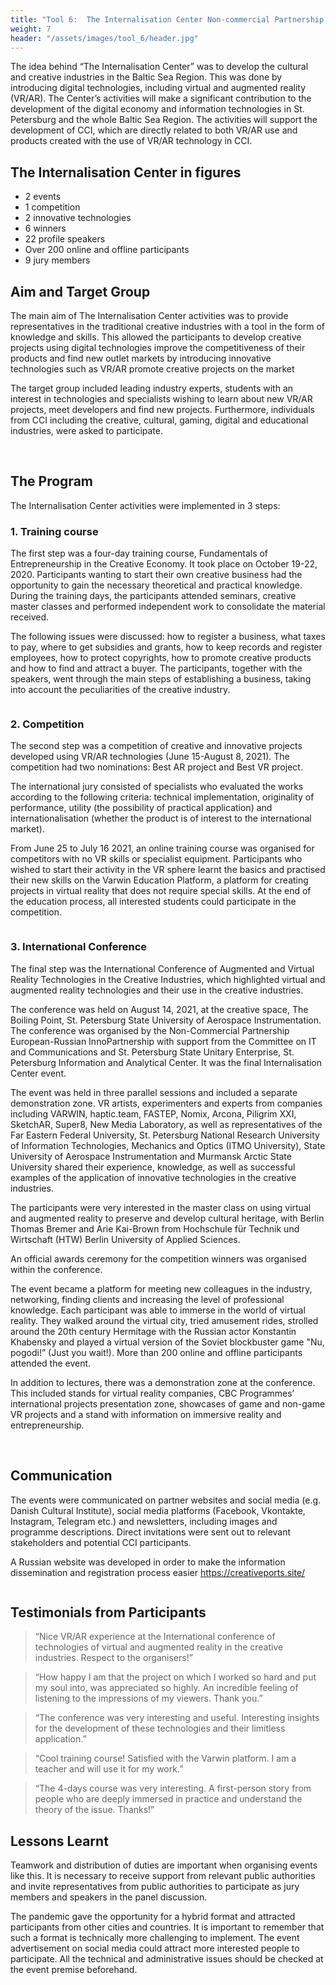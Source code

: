 ```yaml
---
title: "Tool 6:  The Internalisation Center Non-commercial Partnership European-Russian InnoPartnership"
weight: 7
header: "/assets/images/tool_6/header.jpg"
---
```


The idea behind “The Internalisation Center” was to develop the cultural and creative industries in the Baltic Sea Region. This was done by introducing digital technologies, including virtual and augmented reality (VR/AR). The Center’s activities will make a significant contribution to the development of the digital economy and information technologies in St. Petersburg and the whole Baltic Sea Region. The activities will support the development of CCI, which are directly related to both VR/AR use and products created with the use of VR/AR technology in CCI.

## The Internalisation Center in figures

* 2 events
* 1 competition
* 2 innovative technologies
* 6 winners
* 22 profile speakers
* Over 200 online and offline participants
* 9 jury members

## Aim and Target Group

The main aim of The Internalisation Center activities was to provide representatives in the traditional creative industries with a tool in the form of knowledge and skills. This allowed the participants to develop creative projects using digital technologies improve the competitiveness of their products and find new outlet markets by introducing innovative technologies such as VR/AR promote creative projects on the market

The target group included leading industry experts, students with an interest in technologies and specialists wishing to learn about new VR/AR projects, meet developers and find new projects. Furthermore, individuals from CCI including the creative, cultural, gaming, digital and educational industries, were asked to participate.

<img src="/assets/images/tool_6/tool6_1.jpg" alt="" />
<img src="/assets/images/tool_6/tool6_2.jpg" alt="" />
<img src="/assets/images/tool_6/tool6_3.jpg" alt="" />

## The Program

The Internalisation Center activities were implemented in 3 steps: 

### 1. Training course

The first step was a four-day training course, Fundamentals of Entrepreneurship in the Creative Economy. It took place on October 19-22, 2020. Participants wanting to start their own creative business had the opportunity to gain the necessary theoretical and practical knowledge. During the training days, the participants attended seminars, creative master classes and performed independent work to consolidate the material received. 

The following issues were discussed: how to register a business, what taxes to pay, where to get subsidies and grants, how to keep records and register employees, how to protect copyrights, how to promote creative products and how to find and attract a buyer. The participants, together with the speakers, went through the main steps of establishing a business, taking into account the peculiarities of the creative industry. 

<img src="/assets/images/tool_6/tool6_4.jpg" alt="" />

### 2. Competition

The second step was a competition of creative and innovative projects developed using VR/AR technologies (June 15-August 8, 2021). The competition had two nominations: Best AR project and Best VR project.

The international jury consisted of specialists who evaluated the works according to the following criteria: technical implementation, originality of performance, utility (the possibility of practical application) and internationalisation (whether the product is of interest to the international market).

From June 25 to July 16 2021, an online training course was organised for competitors with no VR skills or specialist equipment. Participants who wished to start their activity in the VR sphere learnt the basics and practised their new skills on the Varwin Education Platform, a platform for creating projects in virtual reality that does not require special skills. At the end of the education process, all interested students could participate in the competition.

<img src="/assets/images/tool_6/tool6_5.jpg" alt="" />

### 3. International Conference

The final step was the International Conference of Augmented and Virtual Reality Technologies in the Creative Industries, which highlighted virtual and augmented reality technologies and their use in the creative industries.

The conference was held on August 14, 2021, at the creative space, The Boiling Point, St. Petersburg State University of Aerospace Instrumentation. The conference was organised by the Non-Commercial Partnership European-Russian InnoPartnership with support from the Committee on IT and Communications and St. Petersburg State Unitary Enterprise, St. Petersburg Information and Analytical Center. It was the final Internalisation Center event.

The event was held in three parallel sessions and included a separate demonstration zone. VR artists, experimenters and experts from companies including VARWIN, haptic.team, FASTEP, Nomix, Arcona, Piligrim XXI, SketchAR, Super8, New Media Laboratory, as well as representatives of the Far Eastern Federal University, St. Petersburg National Research University of Information Technologies, Mechanics and Optics (ITMO University), State University of Aerospace Instrumentation and Murmansk Arctic State University shared their experience, knowledge, as well as successful examples of the application of innovative technologies in the creative industries.

The participants were very interested in the master class on using virtual and augmented reality to preserve and develop cultural heritage, with Berlin Thomas Bremer and Arie Kai-Brown from Hochschule für Technik und Wirtschaft (HTW) Berlin University of Applied Sciences.

An official awards ceremony for the competition winners was organised within the conference. 

The event became a platform for meeting new colleagues in the industry, networking, finding clients and increasing the level of professional knowledge. Each participant was able to immerse in the world of virtual reality. They walked around the virtual city, tried amusement rides, strolled around the 20th century Hermitage with the Russian actor Konstantin Khabensky and played a virtual version of the Soviet blockbuster game "Nu, pogodi!” (Just you wait!). More than 200 online and offline participants attended the event.

In addition to lectures, there was a demonstration zone at the conference. This included stands for virtual reality companies, CBC Programmes’ international projects presentation zone, showcases of game and non-game VR projects and a stand with information on immersive reality and entrepreneurship.

<img src="/assets/images/tool_6/tool6_6.jpg" alt="" />
<img src="/assets/images/tool_6/tool6_7.jpg" alt="" />
<img src="/assets/images/tool_6/tool6_8.jpg" alt="" />

## Communication

The events were communicated on partner websites and social media (e.g. Danish Cultural Institute), social media platforms (Facebook, Vkontakte, Instagram, Telegram etc.) and newsletters, including images and programme descriptions. Direct invitations were sent out to relevant stakeholders and potential CCI participants.

A Russian website was developed in order to make the information dissemination and registration process easier https://creativeports.site/

<img src="/assets/images/tool_6/tool6_9.jpg" alt="" />

## Testimonials from Participants

> “Nice VR/AR experience at the International conference of technologies of virtual and augmented reality in the creative industries. Respect to the organisers!”

> “How happy I am that the project on which I worked so hard and put my soul into, was appreciated so highly. An incredible feeling of listening to the impressions of my viewers. Thank you.”

> “The conference was very interesting and useful. Interesting insights for the development of these technologies and their limitless application.”

> “Cool training course! Satisfied with the Varwin platform. I am a teacher and will use it for my work.”

> “The 4-days course was very interesting. A first-person story from people who are deeply immersed in practice and understand the theory of the issue. Thanks!”

## Lessons Learnt

Teamwork and distribution of duties are important when organising events like this. It is necessary to receive support from relevant public authorities and invite representatives from public authorities to participate as jury members and speakers in the panel discussion.

The pandemic gave the opportunity for a hybrid format and attracted participants from other cities and countries. It is important to remember that such a format is technically more challenging to implement. The event advertisement on social media could attract more interested people to participate. All the technical and administrative issues should be checked at the event premise beforehand.
